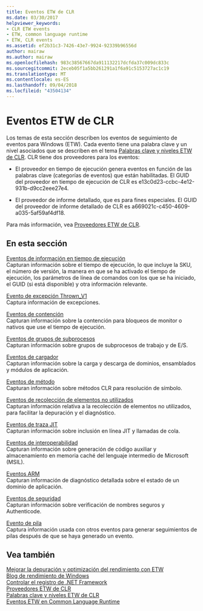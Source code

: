 ```yaml
---
title: Eventos ETW de CLR
ms.date: 03/30/2017
helpviewer_keywords:
- CLR ETW events
- ETW, common language runtime
- ETW, CLR events
ms.assetid: ef2b31c3-7426-43e7-9924-92339b96556d
author: mairaw
ms.author: mairaw
ms.openlocfilehash: 983c38567667da911132217dcfda37c009dc833c
ms.sourcegitcommit: 2eceb05f1a5bb261291a1f6a91c5153727ac1c19
ms.translationtype: MT
ms.contentlocale: es-ES
ms.lasthandoff: 09/04/2018
ms.locfileid: "43504134"
---
```

# <a name="clr-etw-events"></a>Eventos ETW de CLR
Los temas de esta sección describen los eventos de seguimiento de eventos para Windows (ETW). Cada evento tiene una palabra clave y un nivel asociados que se describen en el tema [Palabras clave y niveles ETW de CLR](../../../docs/framework/performance/clr-etw-keywords-and-levels.md). CLR tiene dos proveedores para los eventos:  
  
-   El proveedor en tiempo de ejecución genera eventos en función de las palabras clave (categorías de eventos) que están habilitadas. El GUID del proveedor en tiempo de ejecución de CLR es e13c0d23-ccbc-4e12-931b-d9cc2eee27e4.  
  
-   El proveedor de informe detallado, que es para fines especiales. El GUID del proveedor de informe detallado de CLR es a669021c-c450-4609-a035-5af59af4df18.  
  
 Para más información, vea [Proveedores ETW de CLR](../../../docs/framework/performance/clr-etw-providers.md).  
  
## <a name="in-this-section"></a>En esta sección  
 [Eventos de información en tiempo de ejecución](../../../docs/framework/performance/runtime-information-etw-events.md)  
 Capturan información sobre el tiempo de ejecución, lo que incluye la SKU, el número de versión, la manera en que se ha activado el tiempo de ejecución, los parámetros de línea de comandos con los que se ha iniciado, el GUID (si está disponible) y otra información relevante.  
  
 [Evento de excepción Thrown_V1](../../../docs/framework/performance/exception-thrown-v1-etw-event.md)  
 Captura información de excepciones.  
  
 [Eventos de contención](../../../docs/framework/performance/contention-etw-events.md)  
 Capturan información sobre la contención para bloqueos de monitor o nativos que use el tiempo de ejecución.  
  
 [Eventos de grupos de subprocesos](../../../docs/framework/performance/thread-pool-etw-events.md)  
 Capturan información sobre grupos de subprocesos de trabajo y de E/S.  
  
 [Eventos de cargador](../../../docs/framework/performance/loader-etw-events.md)  
 Capturan información sobre la carga y descarga de dominios, ensamblados y módulos de aplicación.  
  
 [Eventos de método](../../../docs/framework/performance/method-etw-events.md)  
 Capturan información sobre métodos CLR para resolución de símbolo.  
  
 [Eventos de recolección de elementos no utilizados](../../../docs/framework/performance/garbage-collection-etw-events.md)  
 Capturan información relativa a la recolección de elementos no utilizados, para facilitar la depuración y el diagnóstico.  
  
 [Eventos de traza JIT](../../../docs/framework/performance/jit-tracing-etw-events.md)  
 Capturan información sobre inclusión en línea JIT y llamadas de cola.  
  
 [Eventos de interoperabilidad](../../../docs/framework/performance/interop-etw-events.md)  
 Capturan información sobre generación de código auxiliar y almacenamiento en memoria caché del lenguaje intermedio de Microsoft (MSIL).  
  
 [Eventos ARM](../../../docs/framework/performance/application-domain-resource-monitoring-arm-etw-events.md)  
 Capturan información de diagnóstico detallada sobre el estado de un dominio de aplicación.  
  
 [Eventos de seguridad](../../../docs/framework/performance/security-etw-events.md)  
 Capturan información sobre verificación de nombres seguros y Authenticode.  
  
 [Evento de pila](../../../docs/framework/performance/stack-etw-event.md)  
 Captura información usada con otros eventos para generar seguimientos de pilas después de que se haya generado un evento.  
  
## <a name="see-also"></a>Vea también  
 [Mejorar la depuración y optimización del rendimiento con ETW](https://go.microsoft.com/fwlink/?LinkId=179696)  
 [Blog de rendimiento de Windows](https://go.microsoft.com/fwlink/?LinkId=179509)  
 [Controlar el registro de .NET Framework](../../../docs/framework/performance/controlling-logging.md)  
 [Proveedores ETW de CLR](../../../docs/framework/performance/clr-etw-providers.md)  
 [Palabras clave y niveles ETW de CLR](../../../docs/framework/performance/clr-etw-keywords-and-levels.md)  
 [Eventos ETW en Common Language Runtime](../../../docs/framework/performance/etw-events-in-the-common-language-runtime.md)
